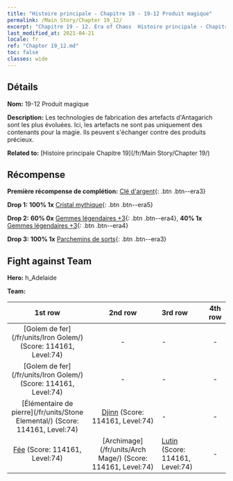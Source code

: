 ```yaml
---
title: "Histoire principale - Chapitre 19 - 19-12 Produit magique"
permalink: /Main Story/Chapter 19_12/
excerpt: "Chapitre 19 - 12. Era of Chaos  Histoire principale - Chapitre 19_12. 19-12 Produit magique"
last_modified_at: 2021-04-21
locale: fr
ref: "Chapter 19_12.md"
toc: false
classes: wide
---
```


## Détails

 **Nom:** 19-12 Produit magique

 **Description:** Les technologies de fabrication des artefacts d'Antagarich sont les plus évoluées. Ici, les artefacts ne sont pas uniquement des contenants pour la magie. Ils peuvent s'échanger contre des produits précieux.

 **Related to:** [Histoire principale Chapitre 19](/fr/Main Story/Chapter 19/)

## Récompense

 **Première récompense de complétion:** [Clé d'argent](/fr/Items/con_693/){: .btn .btn--era3}

 **Drop 1:** **100% 1x** [Cristal mythique](/fr/Items/mat_66/){: .btn .btn--era5}

 **Drop 2:** **60% 0x** [Gemmes légendaires +3](/fr/Items/mat_58/){: .btn .btn--era4}, **40% 1x** [Gemmes légendaires +3](/fr/Items/mat_58/){: .btn .btn--era4}

 **Drop 3:** **100% 1x** [Parchemins de sorts](/fr/Items/con_694/){: .btn .btn--era3}


## Fight against Team
 **Hero:** h_Adelaide

 **Team:**


  | 1st row | 2nd row | 3rd row | 4th row |
  |:----:|:----:|:----|:----:|
  | [Golem de fer](/fr/units/Iron Golem/) (Score: 114161, Level:74)  | - | - | - |
  | [Golem de fer](/fr/units/Iron Golem/) (Score: 114161, Level:74)  | - | - | - |
  | [Élémentaire de pierre](/fr/units/Stone Elemental/) (Score: 114161, Level:74)  | [Djinn](/fr/units/Genie/) (Score: 114161, Level:74)  | - | - |
  | [Fée](/fr/units/Sprite/) (Score: 114161, Level:74)  | [Archimage](/fr/units/Arch Mage/) (Score: 114161, Level:74)  | [Lutin](/fr/units/Gremlin/) (Score: 114161, Level:74)  | - |



